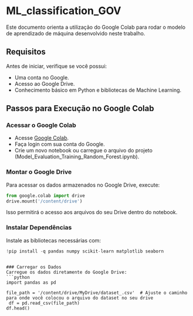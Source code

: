 # ML_classification_GOV

Este documento orienta a utilização do Google Colab para rodar o modelo de aprendizado de máquina desenvolvido neste trabalho.

## Requisitos
Antes de iniciar, verifique se você possui:
- Uma conta no Google.
- Acesso ao Google Drive.
- Conhecimento básico em Python e bibliotecas de Machine Learning.

##  Passos para Execução no Google Colab

###  Acessar o Google Colab
- Acesse [Google Colab](https://colab.research.google.com/).
- Faça login com sua conta do Google.
- Crie um novo notebook ou carregue o arquivo do projeto (Model_Evaluation_Training_Random_Forest.ipynb).

### Montar o Google Drive
Para acessar os dados armazenados no Google Drive, execute:
```python
from google.colab import drive
drive.mount('/content/drive')
```
Isso permitirá o acesso aos arquivos do seu Drive dentro do notebook.

### Instalar Dependências
Instale as bibliotecas necessárias com:
```python
!pip install -q pandas numpy scikit-learn matplotlib seaborn
```

```

### Carregar os Dados
Carregue os dados diretamente do Google Drive:
```python
import pandas as pd

file_path = '/content/drive/MyDrive/dataset_.csv'  # Ajuste o caminho para onde você colocou o arquivo do dataset no seu drive
 df = pd.read_csv(file_path)
df.head()
```



